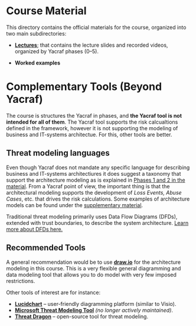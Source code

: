 # Course Material

This directory contains the official materials for the course, organized into two main subdirectories:

- [**Lectures**](https://github.com/KTH-SSAS/EP2791-Cybersecurity-Threat-Modeling-and-Risk-Analysis/blob/master/Course-material/lectures); that contains the lecture slides and recorded videos, organized by Yacraf phases (0–5). 

- **Worked examples** 


# Complementary Tools (Beyond Yacraf)

The course is structures the Yacraf in phases, and **the Yacraf tool is not intended for all of them**. The Yacraf tool supports the risk calcualtions defined in the framework, however it is not supporting the modeling of business and IT-systems architectue. For this, other tools are better. 

## Threat modeling languages

Even though Yacraf does not mandate any specific language for describing business and IT-systems architectiures it does suggest a taxonomy that support the architecture modeling as is explained in [Phases 1 and 2 in the material](https://github.com/KTH-SSAS/EP2791-Cybersecurity-Threat-Modeling-and-Risk-Analysis/edit/master/Course-material/lectures). From a Yacraf point of view, the important thing is that the architectural modeling supports the development of *Loss Events, Abuse Cases*, etc. that drives the risk calculations. Some examples of architecture models can be found under the [supplementary material](https://github.com/KTH-SSAS/EP2791-Cybersecurity-Threat-Modeling-and-Risk-Analysis/tree/master/Supplemental-Materials/examples_legacy).  

Traditional threat modeling primarily uses Data Flow Diagrams (DFDs), extended with trust boundaries, to describe the system architecture. [Learn more about DFDs here.](https://online.visual-paradigm.com/knowledge/software-design/dfd-using-yourdon-and-demarco/)

## Recommended Tools
A general recommendation would be to use [**draw.io**](https://draw.io) for the architecture modeling in this course. This is a very flexible general diagramming and data modeling tool that allows you to do model with very few imposed restrictions.

Other tools of interest are for instance: 
- [**Lucidchart**](https://www.lucidchart.com) – user-friendly diagramming platform (similar to Visio).  
- [**Microsoft Threat Modeling Tool**](https://learn.microsoft.com/en-us/azure/security/develop/threat-modeling-tool) *(no longer actively maintained)*.  
- [**Threat Dragon**](https://owasp.org/www-project-threat-dragon/) – open-source tool for threat modeling.  
